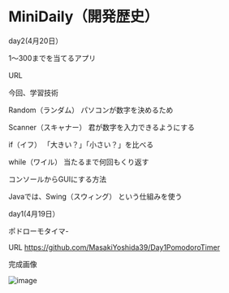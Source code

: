 # MiniDaily（開発歴史）
  day2(4月20日）
  
  1～300までを当てるアプリ

  URL　

  
  今回、学習技術
  
  Random（ランダム）	パソコンが数字を決めるため
  
  Scanner（スキャナー）	君が数字を入力できるようにする
  
  if（イフ）	「大きい？」「小さい？」を比べる
  
  while（ワイル）	当たるまで何回もくり返す
  
  コンソールからGUIにする方法
  
  Javaでは、Swing（スウィング） という仕組みを使う





  day1(4月19日）
  
  ポドローモタイマ- 
  
  URL https://github.com/MasakiYoshida39/Day1PomodoroTimer

  完成画像
  
![image](https://github.com/user-attachments/assets/724db85e-0f16-4160-ad82-5c2ba71e868f)



